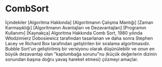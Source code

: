 # CombSort
İçindekiler
[Algoritma Hakkında]
[Algoritmanın Çalışma Mantığı]
[Zaman Karmaşıklığı]
[Algoritmanın Avantajları ve Dezavantajları]
[Programın Kullanımı]
[Kaynakça]
Algoritma Hakkında
Comb Sort, 1980 yılında Włodzimierz Dobosiewicz tarafından tasarlanan ve daha sonra Stephen Lacey ve Richard Box tarafından geliştirilen bir sıralama algoritmasıdır. Bubble Sort'un geliştirilmiş bir versiyonu olarak düşünülebilir ve onun en büyük dezavantajı olan "kaplumbağa sorunu"nu (küçük değerlerin dizinin sonundan başına doğru yavaş hareket etmesi) çözmeyi amaçlar.
